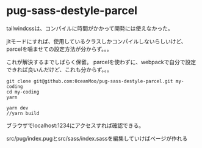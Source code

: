 # pug-sass-destyle-parcel

tailwindcssは、コンパイルに時間がかかって開発には使えなかった。

jitモードにすれば、使用しているクラスしかコンパイルしないらしいけど、
parcelを噛ませての設定方法が分からず。。。

これが解決するまでしばらく保留。
parcelを使わずに、webpackで自分で設定できれば良いんだけど、これも分からず。。。

```
git clone git@github.com:0ceanMoo/pug-sass-destyle-parcel.git my-coding
cd my-coding
yarn
```

```
yarn dev
//yarn build
```

ブラウザでlocalhost:1234にアクセスすれば確認できる。

src/pug/index.pugとsrc/sass/index.sassを編集していけばページが作れる
